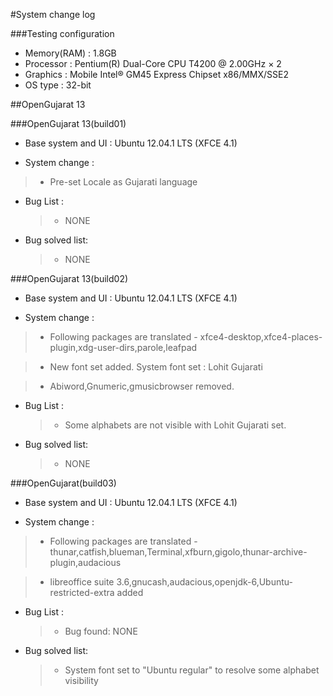 #System change log


###Testing configuration 
- Memory(RAM) : 1.8GB
- Processor : Pentium(R) Dual-Core CPU T4200 @ 2.00GHz × 2 
- Graphics : Mobile Intel® GM45 Express Chipset x86/MMX/SSE2 
- OS type : 32-bit

##OpenGujarat 13

###OpenGujarat 13(build01)

- Base system and UI : Ubuntu 12.04.1 LTS (XFCE 4.1)

- System change : 
 >- Pre-set Locale as Gujarati language

- Bug List :

	>- NONE

- Bug solved list:
	
	>- NONE


###OpenGujarat 13(build02)

- Base system and UI : Ubuntu 12.04.1 LTS (XFCE 4.1)

- System change :

 >- Following packages are translated
    - xfce4-desktop,xfce4-places-plugin,xdg-user-dirs,parole,leafpad
  
 >- New font set added. System font set : Lohit Gujarati 
 
 >- Abiword,Gnumeric,gmusicbrowser removed.
  
- Bug List :

	>- Some alphabets are not visible with Lohit Gujarati set.

- Bug solved list:
	
	>- NONE

###OpenGujarat(build03)

- Base system and UI : Ubuntu 12.04.1 LTS (XFCE 4.1)

- System change : 

 >- Following packages are translated
    - thunar,catfish,blueman,Terminal,xfburn,gigolo,thunar-archive-plugin,audacious

 >- libreoffice suite 3.6,gnucash,audacious,openjdk-6,Ubuntu-restricted-extra added
  

- Bug List : 

	>- Bug found: NONE

- Bug solved list:
	
	>- System font set to  "Ubuntu regular" to resolve some alphabet visibility
